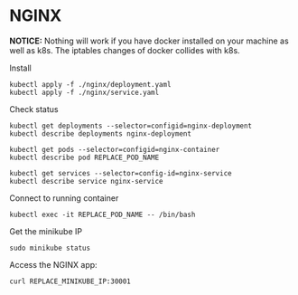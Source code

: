 # NGINX

**NOTICE:**
Nothing will work if you have docker installed on your machine as well as k8s.
The iptables changes of docker collides with k8s.

Install 
```
kubectl apply -f ./nginx/deployment.yaml
kubectl apply -f ./nginx/service.yaml
```

Check status 
```
kubectl get deployments --selector=configid=nginx-deployment
kubectl describe deployments nginx-deployment

kubectl get pods --selector=configid=nginx-container
kubectl describe pod REPLACE_POD_NAME

kubectl get services --selector=config-id=nginx-service
kubectl describe service nginx-service
```

Connect to running container 
```
kubectl exec -it REPLACE_POD_NAME -- /bin/bash
```

Get the minikube IP
```
sudo minikube status
```

Access the NGINX app:
```
curl REPLACE_MINIKUBE_IP:30001
```